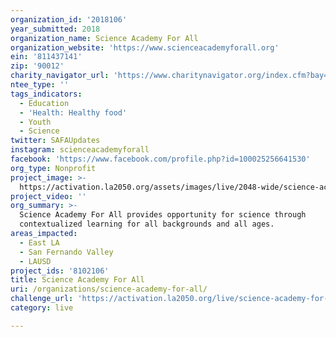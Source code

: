 ```yaml
---
organization_id: '2018106'
year_submitted: 2018
organization_name: Science Academy For All
organization_website: 'https://www.scienceacademyforall.org'
ein: '811437141'
zip: '90012'
charity_navigator_url: 'https://www.charitynavigator.org/index.cfm?bay=search.profile&ein=811437141'
ntee_type: ''
tags_indicators:
  - Education
  - 'Health: Healthy food'
  - Youth
  - Science
twitter: SAFAUpdates
instagram: scienceacademyforall
facebook: 'https://www.facebook.com/profile.php?id=100025256641530'
org_type: Nonprofit
project_image: >-
  https://activation.la2050.org/assets/images/live/2048-wide/science-academy-for-all.jpg
project_video: ''
org_summary: >-
  Science Academy For All provides opportunity for science through
  contextualized learning for all backgrounds and all ages.
areas_impacted:
  - East LA
  - San Fernando Valley
  - LAUSD
project_ids: '8102106'
title: Science Academy For All
uri: /organizations/science-academy-for-all/
challenge_url: 'https://activation.la2050.org/live/science-academy-for-all/'
category: live

---
```

